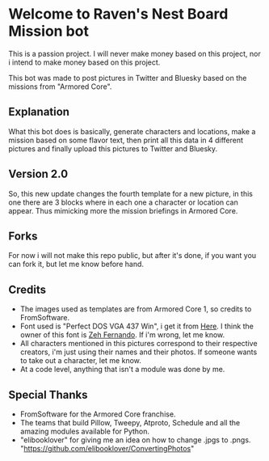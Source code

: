 # Welcome to Raven's Nest Board Mission bot

This is a passion project. I will never make money based on this project, nor i intend to make money based on this project.

This bot was made to post pictures in Twitter and Bluesky based on the missions from "Armored Core". 

## Explanation

What this bot does is basically, generate characters and locations, make a mission based on some flavor text, then print all this data in 4 different pictures and finally upload this pictures to Twitter and Bluesky.

## Version 2.0

So, this new update changes the fourth template for a new picture, in this one there are 3 blocks where in each one a character or location can appear. Thus mimicking more the mission briefings in Armored Core.

## Forks

For now i will not make this repo public, but after it's done, if you want you can fork it, but let me know before hand.

## Credits

- The images used as templates are from Armored Core 1, so credits to FromSoftware. 
- Font used is "Perfect DOS VGA 437 Win", i get it from [Here](https://www.ffonts.net/Perfect-DOS-VGA-437.font?text=You+are+to+eliminate+illegal). I think the owner of this font is [Zeh Fernando](https://portfolio.zehfernando.com/). If i'm wrong, let me know.
- All characters mentioned in this pictures correspond to their respective creators, i'm just using their names and their photos. If someone wants to take out a character, let me know.
- At a code level, anything that isn't a module was done by me.

## Special Thanks

- FromSoftware for the Armored Core franchise.
- The teams that build Pillow, Tweepy, Atproto, Schedule and all the amazing modules available for Python.
- "elibooklover" for giving me an idea on how to change .jpgs to .pngs. "https://github.com/elibooklover/ConvertingPhotos"